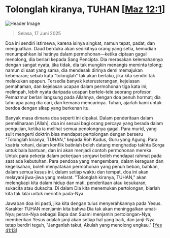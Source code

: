 
# Tolonglah kiranya, TUHAN [[Maz 12:1](http://alkitab.sabda.org/?Maz%2012:1)]

![Header Image](https://alkitab.app/slice/sunrise.jpg)

> Selasa, 17 Juni 2025

Doa ini sendiri istimewa, karena isinya singkat, namun tepat, padat, dan menguatkan. Daud berduka akan sedikitnya orang yang setia, kemudian menumpahkan isi hatinya dalam permohonan—ketika ciptaan gagal menolong, dia berlari kepada Sang Pencipta. Dia merasakan kelemahannya dengan sangat nyata, jika tidak, dia tak mungkin menangis meminta tolong; namun di saat yang sama, dia mendesak dirinya demi memajukan kebenaran; sebab kata "tolonglah" tak akan berlaku, jika kita sendiri tak melakukan apapun. Tersedia banyak keterusterangan, kejelasan pemahaman, dan kejelasan ucapan dalam permohonan tiga kata ini; melimpah, lebih nyata daripada ucapan bertele-tele seorang profesor. Pemazmur berlari langsung pada Allahnya, dengan doa penuh hormat; dia tahu apa yang dia cari, dan kemana mencarinya. Tuhan, ajarlah kami untuk berdoa dengan sikap yang berkenan itu.

Banyak masa dimana doa seperti ini dipakai. Dalam penderitaan dalam pemeliharaan [Allah], doa ini sesuai bagi orang percaya yang berada dalam pengujian, ketika ia melihat semua penolongnya gagal. Para murid, yang sulit mengerti doktrin bisa mendapat pertolongan dengan berseru "Tolonglah kiranya, TUHAN," kepada Roh Kudus, Guru yang Agung. Para ksatria rohani, dalam konflik batiniah boleh datang menghadap takhta Sorga untuk bala bantuan, dan ini akan menjadi contoh permohonan mereka. Untuk para pekerja dalam pekerjaan sorgawi boleh mendapat rahmat pada saat ada kebutuhan. Para pendosa yang mengembara, dalam keraguan dan kegelisahan, boleh menyatakan permohonan yang penuh beban, bahkan, dalam semua kasus ini, dalam setiap waktu dan tempat, doa ini akan melayani jiwa-jiwa yang melarat. "Tolonglah kiranya, TUHAN," akan melengkapi kita dalam hidup dan mati, penderitaan atau kesukaran, sukacita atau dukacita. Di dalam Dia kita menemukan pertolongan, biarlah kita tak lalai untuk merintih pada-Nya.

Jawaban doa ini pasti, jika kita dengan tulus menyerahkannya pada Yesus. Karakter TUHAN menjamin kita bahwa Dia tak akan meninggalkan umat-Nya; peran-Nya sebagai Bapa dan Suami menjamin pertolongan-Nya; memberikan Yesus adalah janji akan setiap hal yang baik, dan janji-Nya tetap berdiri teguh, "Janganlah takut, Akulah yang menolong engkau." [[Yes 41:13](http://alkitab.sabda.org/?Yes%2041:13)]
    